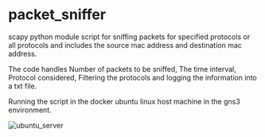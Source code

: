 # packet_sniffer
scapy python module script for sniffing packets for specified protocols or all protocols and includes the source mac address and destination mac address.

The code handles Number of packets to be sniffed, The time interval, Protocol considered, Filtering the protocols and logging the information into a txt file.

Running the script in the docker ubuntu linux host machine in the gns3 environment.


![ubuntu_server](https://user-images.githubusercontent.com/61822296/192036041-b2fb5819-107d-4782-9d56-9880e319bf0f.png)



